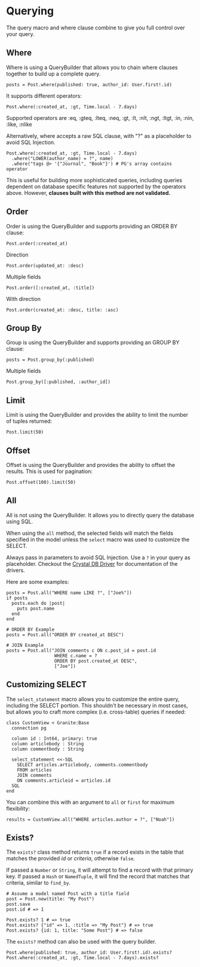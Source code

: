 # Querying

The query macro and where clause combine to give you full control over your query.

## Where

Where is using a QueryBuilder that allows you to chain where clauses together to build up a complete query.
```crystal
posts = Post.where(published: true, author_id: User.first!.id)
```

It supports different operators:
```crystal
Post.where(:created_at, :gt, Time.local - 7.days)
```

Supported operators are :eq, :gteq, :lteq, :neq, :gt, :lt, :nlt, :ngt, :ltgt, :in, :nin, :like, :nlike

Alternatively, where accepts a raw SQL clause, with "?" as a placeholder to avoid SQL Injection.
```crystal
Post.where(:created_at, :gt, Time.local - 7.days)
  .where("LOWER(author_name) = ?", name)
  .where("tags @> '{"Journal", "Book"}') # PG's array contains operator
```
This is useful for building more sophisticated queries, including queries dependent on database specific features not supported by the operators above. However, **clauses built with this method are not validated.**


## Order

Order is using the QueryBuilder and supports providing an ORDER BY clause:
```crystal
Post.order(:created_at)
```

Direction
```crystal
Post.order(updated_at: :desc)
```

Multiple fields
```crystal
Post.order([:created_at, :title])
```

With direction
```crystal
Post.order(created_at: :desc, title: :asc)
```

## Group By

Group is using the QueryBuilder and supports providing an GROUP BY clause:
```crystal
posts = Post.group_by(:published)
```

Multiple fields
```crystal
Post.group_by([:published, :author_id])
```

## Limit

Limit is using the QueryBuilder and provides the ability to limit the number of tuples returned:
```crystal
Post.limit(50)
```

## Offset

Offset is using the QueryBuilder and provides the ability to offset the results. This is used for pagination:
```crystal
Post.offset(100).limit(50)
```

## All

All is not using the QueryBuilder.  It allows you to directly query the database using SQL.

When using the `all` method, the selected fields will match the
fields specified in the model unless the `select` macro was used to customize
the SELECT.

Always pass in parameters to avoid SQL Injection.  Use a `?`
in your query as placeholder. Checkout the [Crystal DB Driver](https://github.com/crystal-lang/crystal-db)
for documentation of the drivers.

Here are some examples:

```crystal
posts = Post.all("WHERE name LIKE ?", ["Joe%"])
if posts
  posts.each do |post|
    puts post.name
  end
end

# ORDER BY Example
posts = Post.all("ORDER BY created_at DESC")

# JOIN Example
posts = Post.all("JOIN comments c ON c.post_id = post.id
                  WHERE c.name = ?
                  ORDER BY post.created_at DESC",
                  ["Joe"])
```

## Customizing SELECT

The `select_statement` macro allows you to customize the entire query, including the SELECT portion.  This shouldn't be necessary in most cases, but allows you to craft more complex (i.e. cross-table) queries if needed:

```crystal
class CustomView < Granite:Base
  connection pg

  column id : Int64, primary: true
  column articlebody : String
  column commentbody : String

  select_statement <<-SQL
    SELECT articles.articlebody, comments.commentbody
    FROM articles
    JOIN comments
    ON comments.articleid = articles.id
  SQL
end
```

You can combine this with an argument to `all` or `first` for maximum flexibility:

```crystal
results = CustomView.all("WHERE articles.author = ?", ["Noah"])
```

## Exists?

The `exists?` class method returns `true` if a record exists in the table that matches the provided *id* or *criteria*, otherwise `false`.

If passed a `Number` or `String`, it will attempt to find a record with that primary key.  If passed a `Hash` or `NamedTuple`, it will find the record that matches that criteria, similar to `find_by`.

```crystal
# Assume a model named Post with a title field
post = Post.new(title: "My Post")
post.save
post.id # => 1

Post.exists? 1 # => true
Post.exists? {"id" => 1, :title => "My Post"} # => true
Post.exists? {id: 1, title: "Some Post"} # => false
```

The `exists?` method can also be used with the query builder.

```crystal
Post.where(published: true, author_id: User.first!.id).exists?
Post.where(:created_at, :gt, Time.local - 7.days).exists?
```
